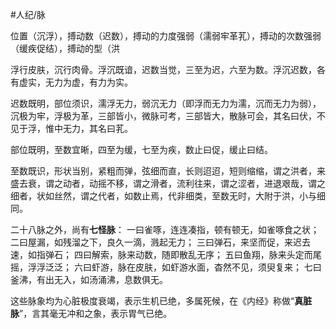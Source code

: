 #人纪/脉 


位置（沉浮），搏动数（迟数），搏动的力度强弱（濡弱牢革芤），搏动的次数强弱（缓疾促结），搏动的型（洪


浮行皮肤，沉行肉骨。浮沉既谙，迟数当觉，三至为迟，六至为数。浮沉迟数，各有虚实，无力为虚，有力为实。

迟数既明，部位须识，濡浮无力，弱沉无力（即浮而无力为濡，沉而无力为弱），沉极为牢，浮极为革，三部皆小，微脉可考，三部皆大，散脉可会，其名曰伏，不见于浮，惟中无力，其名曰芤。

部位既明，至数宜晰，四至为缓，七至为疾，数止曰促，缓止曰结。

至数既识，形状当别，紧粗而弹，弦细而直，长则迢迢，短则缩缩，谓之洪者，来盛去衰，谓之动者，动摇不移，谓之滑者，流利往来，谓之涩者，进退艰哉，谓之细者，状如丝然，谓之代者，如数止焉，代非细类，至数无时，大附于洪，小与细同。


二十八脉之外，尚有**七怪脉**：
一曰雀啄，连连凑指，顿有顿无，如雀啄食之状；
二曰屋漏，如残溜之下，良久一滴，溅起无力；
三曰弹石，来坚而促，来迟去速，如指弹石；
四曰解索，脉来动数，随即散乱无序；
五曰鱼翔，脉来头定而尾摇，浮浮泛泛；
六曰虾游，脉在皮肤，如虾游水面，杳然不见，须臾复来；
七曰釜沸，有出无入，如汤涌沸，息数俱无。


这些脉象均为心脏极度衰竭，表示生机已绝，多属死候，在《内经》称做“**真脏脉**”，言其毫无冲和之象，表示胃气已绝。